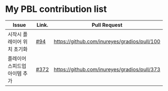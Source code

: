 My PBL contribution list
========================

| Issue                    | Link.   | Pull Request |
|--------------------------|---------|--------------|
| 시작시 플레이어 위치 초기화    | [#94](https://github.com/inureyes/gradios/issues/94) | https://github.com/inureyes/gradios/pull/100 |
| 플레이어 스피드업 아이템 추가    | [#372](https://github.com/inureyes/gradios/issues/372) | https://github.com/inureyes/gradios/pull/373 |
